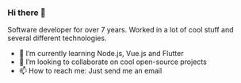 ### Hi there 👋

Software developer for over 7 years. Worked in a lot of cool stuff and several different technologies.

- 🌱 I’m currently learning Node.js, Vue.js and Flutter
- 👯 I’m looking to collaborate on cool open-source projects
- 📫 How to reach me: Just send me an email 

<!--
**adrianolangaro1/adrianolangaro1** is a ✨ _special_ ✨ repository because its `README.md` (this file) appears on your GitHub profile.

Here are some ideas to get you started:

- 🔭 I’m currently working on ...
- 🌱 I’m currently learning ...
- 👯 I’m looking to collaborate on ...
- 🤔 I’m looking for help with ...
- 💬 Ask me about ...
- 📫 How to reach me: ...
- 😄 Pronouns: ...
- ⚡ Fun fact: ...
-->
